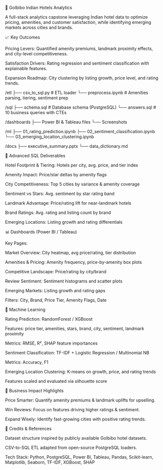 🏨 GoIbibo Indian Hotels Analytics

A full-stack analytics capstone leveraging Indian hotel data to optimize pricing, amenities, and customer satisfaction, while identifying emerging markets across cities and brands.

📈 Key Outcomes

Pricing Levers: Quantified amenity premiums, landmark proximity effects, and city-level competitiveness.

Satisfaction Drivers: Rating regression and sentiment classification with explainable features.

Expansion Roadmap: City clustering by listing growth, price level, and rating trends.

/etl
 ├── csv_to_sql.py               # ETL loader
 └── preprocess.ipynb            # Amenities parsing, tiering, sentiment prep

/sql
 ├── schema.sql                  # Database schema (PostgreSQL)
 └── answers.sql                 # 10 business queries with CTEs

/dashboards
 ├── Power BI & Tableau files
 └── Screenshots

/ml
 ├── 01_rating_prediction.ipynb
 ├── 02_sentiment_classification.ipynb
 └── 03_emerging_location_clustering.ipynb

/docs
 ├── executive_summary.pptx
 └── data_dictionary.md


🧮 Advanced SQL Deliverables

Hotel Footprint & Tiering: Hotels per city, avg. price, and tier index

Amenity Impact: Price/star deltas by amenity flags

City Competitiveness: Top 5 cities by variance & amenity coverage

Sentiment vs Stars: Avg. sentiment by star rating band

Landmark Advantage: Price/rating lift for near-landmark hotels

Brand Ratings: Avg. rating and listing count by brand

Emerging Locations: Listing growth and rating differentials

📊 Dashboards (Power BI / Tableau)

Key Pages:

Market Overview: City heatmap, avg price/rating, tier distribution

Amenities & Pricing: Amenity frequency, price-by-amenity box plots

Competitive Landscape: Price/rating by city/brand

Review Sentiment: Sentiment histograms and scatter plots

Emerging Markets: Listing growth and rating gaps

Filters: City, Brand, Price Tier, Amenity Flags, Date

🤖 Machine Learning

Rating Prediction: RandomForest / XGBoost

Features: price tier, amenities, stars, brand, city, sentiment, landmark proximity

Metrics: RMSE, R², SHAP feature importances

Sentiment Classification: TF-IDF + Logistic Regression / Multinomial NB

Metrics: Accuracy, F1

Emerging Location Clustering: K-means on growth, price, and rating trends

Features scaled and evaluated via silhouette score

💼 Business Impact Highlights

Price Smarter: Quantify amenity premiums & landmark uplifts for upselling.

Win Reviews: Focus on features driving higher ratings & sentiment.

Expand Wisely: Identify fast-growing cities with positive rating trends.

🧾 Credits & References

Dataset structure inspired by publicly available GoIbibo hotel datasets.

CSV-to-SQL ETL adapted from open-source PostgreSQL loaders.

Tech Stack:
Python, PostgreSQL, Power BI, Tableau, Pandas, Scikit-learn, Matplotlib, Seaborn, TF-IDF, XGBoost, SHAP
